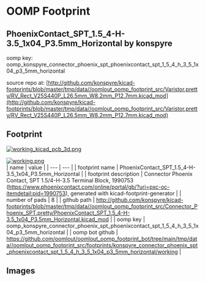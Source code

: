 # OOMP Footprint  
## PhoenixContact_SPT_1.5_4-H-3.5_1x04_P3.5mm_Horizontal  by konspyre  
  
oomp key: oomp_konspyre_connector_phoenix_spt_phoenixcontact_spt_1_5_4_h_3_5_1x04_p3_5mm_horizontal  
  
source repo at: [http://github.com/konspyre/kicad-footprints/blob/master/tmp/data//oomlout_oomp_footprint_src/Varistor.pretty/RV_Rect_V25S440P_L26.5mm_W8.2mm_P12.7mm.kicad_mod](http://github.com/konspyre/kicad-footprints/blob/master/tmp/data//oomlout_oomp_footprint_src/Varistor.pretty/RV_Rect_V25S440P_L26.5mm_W8.2mm_P12.7mm.kicad_mod)  
## Footprint  
  
[![working_kicad_pcb_3d.png](working_kicad_pcb_3d_600.png)](working_kicad_pcb_3d.png)  
  
[![working.png](working_600.png)](working.png)  
| name | value | 
| --- | --- | 
| footprint name | PhoenixContact_SPT_1.5_4-H-3.5_1x04_P3.5mm_Horizontal | 
| footprint description | Connector Phoenix Contact, SPT 1.5/4-H-3.5 Terminal Block, 1990753 (https://www.phoenixcontact.com/online/portal/gb/?uri=pxc-oc-itemdetail:pid=1990753), generated with kicad-footprint-generator | 
| number of pads | 8 | 
| github path | http://github.com/konspyre/kicad-footprints/blob/master/tmp/data//oomlout_oomp_footprint_src/Connector_Phoenix_SPT.pretty/PhoenixContact_SPT_1.5_4-H-3.5_1x04_P3.5mm_Horizontal.kicad_mod | 
| oomp key | oomp_konspyre_connector_phoenix_spt_phoenixcontact_spt_1_5_4_h_3_5_1x04_p3_5mm_horizontal | 
| oomp bot github | https://github.com/oomlout/oomlout_oomp_footprint_bot/tree/main/tmp/data//oomlout_oomp_footprint_src/footprints/konspyre_connector_phoenix_spt_phoenixcontact_spt_1_5_4_h_3_5_1x04_p3_5mm_horizontal/working | 
## Images  
